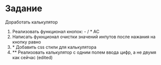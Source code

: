 # Задание


Доработать калькулятор
1) Реализовать функционал кнопок:
 \- / *  AC
2) Написать фукнционал очистки значений инпутов после нажания на кнопку равно
3) \* Добавить css стили для калькулятора
4) ** Реализовать калькулятор с одним полем ввода цифр, а не двумя как сейчас (edited) 
